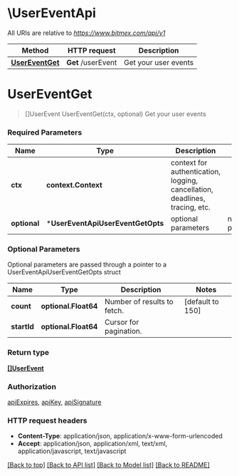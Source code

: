 # \UserEventApi

All URIs are relative to *https://www.bitmex.com/api/v1*

Method | HTTP request | Description
------------- | ------------- | -------------
[**UserEventGet**](UserEventApi.md#UserEventGet) | **Get** /userEvent | Get your user events


# **UserEventGet**
> []UserEvent UserEventGet(ctx, optional)
Get your user events

### Required Parameters

Name | Type | Description  | Notes
------------- | ------------- | ------------- | -------------
 **ctx** | **context.Context** | context for authentication, logging, cancellation, deadlines, tracing, etc.
 **optional** | ***UserEventApiUserEventGetOpts** | optional parameters | nil if no parameters

### Optional Parameters
Optional parameters are passed through a pointer to a UserEventApiUserEventGetOpts struct

Name | Type | Description  | Notes
------------- | ------------- | ------------- | -------------
 **count** | **optional.Float64**| Number of results to fetch. | [default to 150]
 **startId** | **optional.Float64**| Cursor for pagination. | 

### Return type

[**[]UserEvent**](UserEvent.md)

### Authorization

[apiExpires](../README.md#apiExpires), [apiKey](../README.md#apiKey), [apiSignature](../README.md#apiSignature)

### HTTP request headers

 - **Content-Type**: application/json, application/x-www-form-urlencoded
 - **Accept**: application/json, application/xml, text/xml, application/javascript, text/javascript

[[Back to top]](#) [[Back to API list]](../README.md#documentation-for-api-endpoints) [[Back to Model list]](../README.md#documentation-for-models) [[Back to README]](../README.md)

